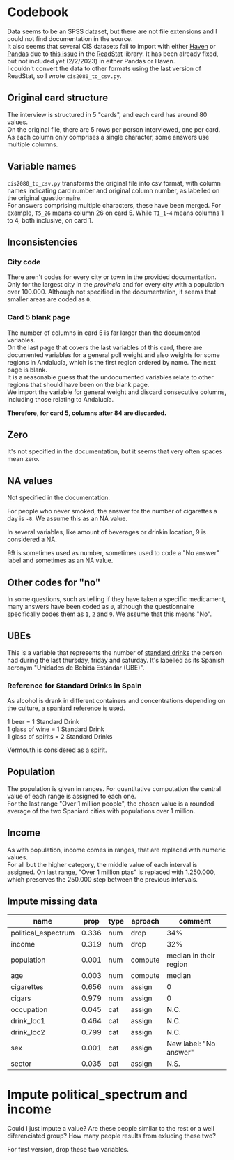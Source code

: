 # Codebook
Data seems to be an SPSS dataset, but there are not file extensions and I could not find documentation in the source.  
It also seems that several CIS datasets fail to import with either [Haven](https://haven.tidyverse.org/) or [Pandas](https://pandas.pydata.org/pandas-docs/stable/reference/api/pandas.read_spss.html)
due to [this issue](https://github.com/tidyverse/haven/issues/683) in the [ReadStat](https://github.com/WizardMac/ReadStat) library.
It has been already fixed, but not included yet (2/2/2023) in either Pandas or Haven.  
I couldn't convert the data to other formats using the last version of ReadStat, so I wrote `cis2080_to_csv.py`.

## Original card structure
The interview is structured in 5 "cards", and each card has around 80 values.  
On the original file, there are 5 rows per person interviewed, one per card.  
As each column only comprises a single character, some answers use multiple columns.

## Variable names
`cis2080_to_csv.py` transforms the original file into csv format, with column names
indicating card number and original column number, as labelled on the original questionnaire.  
For answers comprising multiple characters, these have been merged. For example, `T5_26` means
column 26 on card 5. While `T1_1-4` means columns 1 to 4, both inclusive, on card 1.

## Inconsistencies
### City code
There aren't codes for every city or town in the provided documentation. Only for the largest
city in the _provincia_ and for every city with a population over 100.000. Although not specified
in the documentation, it seems that smaller areas are coded as `0`.

### Card 5 blank page
The number of columns in card 5 is far larger than the documented variables.  
On the last page that covers the last variables of this card, there are documented variables
for a general poll weight and also weights for some regions in Andalucía, which is the first region ordered by name. The next page is blank.  
It is a reasonable guess that the undocumented variables relate to other regions that should have been on the blank page.  
We import the variable for general weight and discard consecutive columns, including those relating to Andalucía.

**Therefore, for card 5, columns after 84 are discarded.**


## Zero
It's not specified in the documentation, but it seems that very often spaces
mean zero.

## NA values
Not specified in the documentation.

For people who never smoked, the answer for the number of cigarettes a day is `-8`.
We assume this as an NA value.

In several variables, like amount of beverages or drinkin location, 9 is considered a NA.

99 is sometimes used as number, sometimes used to code a "No answer" label and sometimes as an NA value.

## Other codes for "no"
In some questions, such as telling if they have taken a specific medicament, many answers have been
coded as `0`, although the questionnaire specifically codes them as `1`, `2` and `9`. We assume
that this means "No".


## UBEs
This is a variable that represents the number of [standard drinks](https://www.niaaa.nih.gov/alcohols-effects-health/overview-alcohol-consumption/what-standard-drink) the person had during the last thursday, friday and saturday. It's labelled as its Spanish acronym "Unidades de Bebida Estándar (UBE)".

### Reference for Standard Drinks in Spain
As alcohol is drank in different containers and concentrations depending on the culture, a [spaniard reference](https://doi.org/10.20882/adicciones.621) is used.

1 beer = 1 Standard Drink  
1 glass of wine = 1 Standard Drink  
1 glass of spirits = 2 Standard Drinks

Vermouth is considered as a spirit.

## Population
The population is given in ranges. For quantitative computation the central value of each range is assigned to each one.  
For the last range "Over 1 million people", the chosen value is a rounded average of the two Spaniard cities with populations over 1 million.

## Income
As with population, income comes in ranges, that are replaced with numeric values.  
For all but the higher category, the middle value of each interval is assigned.
On last range, "Over 1 million ptas" is replaced with 1.250.000, which preserves the 250.000 step between the previous intervals.

## Impute missing data

| name                | prop  | type | aproach   | comment                |
| ------------------- | ----- | ---- | --------- | ---------------------- |
| political_espectrum | 0.336 | num  | drop      | 34%                    |
| income              | 0.319 | num  | drop      | 32%                    |
| population          | 0.001 | num  | compute   | median in their region |
| age                 | 0.003 | num  | compute   | median                 |
| cigarettes          | 0.656 | num  | assign    | 0                      |
| cigars              | 0.979 | num  | assign    | 0                      |
| occupation          | 0.045 | cat  | assign    | N.C.                   |
| drink_loc1          | 0.464 | cat  | assign    | N.C.                   |
| drink_loc2          | 0.799 | cat  | assign    | N.C.                   |
| sex                 | 0.001 | cat  | assign    | New label: "No answer" |
| sector              | 0.035 | cat  | assign    | N.S.                   |

# Impute political_spectrum and income
Could I just impute a value? Are these people similar to the rest or a well diferenciated group?
How many people results from exluding these two?

For first version, drop these two variables.
